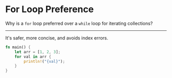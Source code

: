 # For Loop Preference

Why is a `for` loop preferred over a `while` loop for iterating collections?

---

It's safer, more concise, and avoids index errors.

```rust
fn main() {
    let arr = [1, 2, 3];
    for val in arr {
        println!("{val}");
    }
}
```